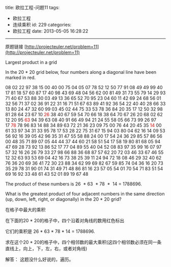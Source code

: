 title: 欧拉工程-问题11
tags:
  - 欧拉工程
  - 连续乘积
id: 229
categories:
  - 欧拉工程
date: 2013-05-05 16:28:22
---



原题链接 [http://projecteuler.net/problem=11](http://projecteuler.net/problem=11)

Largest product in a grid




In the 20 * 20 grid below, four numbers along a diagonal line have been marked in red.

08 02 22 97 38 15 00 40 00 75 04 05 07 78 52 12 50 77 91 08
49 49 99 40 17 81 18 57 60 87 17 40 98 43 69 48 04 56 62 00
81 49 31 73 55 79 14 29 93 71 40 67 53 88 30 03 49 13 36 65
52 70 95 23 04 60 11 42 69 24 68 56 01 32 56 71 37 02 36 91
22 31 16 71 51 67 63 89 41 92 36 54 22 40 40 28 66 33 13 80
24 47 32 60 99 03 45 02 44 75 33 53 78 36 84 20 35 17 12 50
32 98 81 28 64 23 67 10 <span style="color:red">26</span> 38 40 67 59 54 70 66 18 38 64 70
67 26 20 68 02 62 12 20 95 <span style="color:red">63</span> 94 39 63 08 40 91 66 49 94 21
24 55 58 05 66 73 99 26 97 17 <span style="color:red">78</span> 78 96 83 14 88 34 89 63 72
21 36 23 09 75 00 76 44 20 45 35 <span style="color:red">14</span> 00 61 33 97 34 31 33 95
78 17 53 28 22 75 31 67 15 94 03 80 04 62 16 14 09 53 56 92
16 39 05 42 96 35 31 47 55 58 88 24 00 17 54 24 36 29 85 57
86 56 00 48 35 71 89 07 05 44 44 37 44 60 21 58 51 54 17 58
19 80 81 68 05 94 47 69 28 73 92 13 86 52 17 77 04 89 55 40
04 52 08 83 97 35 99 16 07 97 57 32 16 26 26 79 33 27 98 66
88 36 68 87 57 62 20 72 03 46 33 67 46 55 12 32 63 93 53 69
04 42 16 73 38 25 39 11 24 94 72 18 08 46 29 32 40 62 76 36
20 69 36 41 72 30 23 88 34 62 99 69 82 67 59 85 74 04 36 16
20 73 35 29 78 31 90 01 74 31 49 71 48 86 81 16 23 57 05 54
01 70 54 71 83 51 54 69 16 92 33 48 61 43 52 01 89 19 67 48

The product of these numbers is 26  * 63  * 78  *  14 = 1788696.

What is the greatest product of four adjacent numbers in the same direction (up, down, left, right, or diagonally) in the 20 * 20 grid?

在格子中最大的乘积

在下面的20 * 20的格子中，四个沿着对角线的数用红色标出

它们的乘积是 26 * 63 * 78 * 14 = 1788696.

求在这个20 * 20的格子中，四个相邻数的最大乘积(这四个相邻数必须在同一条直线上，向上，下，左，右，或者对角线)

解答：
这题没什么好说的，遍历。

